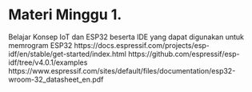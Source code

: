 <h1>Materi Minggu 1.</h1>
Belajar Konsep IoT dan ESP32 beserta IDE yang dapat digunakan untuk memrogram ESP32
https://docs.espressif.com/projects/esp-idf/en/stable/get-started/index.html
https://github.com/espressif/esp-idf/tree/v4.0.1/examples
https://www.espressif.com/sites/default/files/documentation/esp32-wroom-32_datasheet_en.pdf
